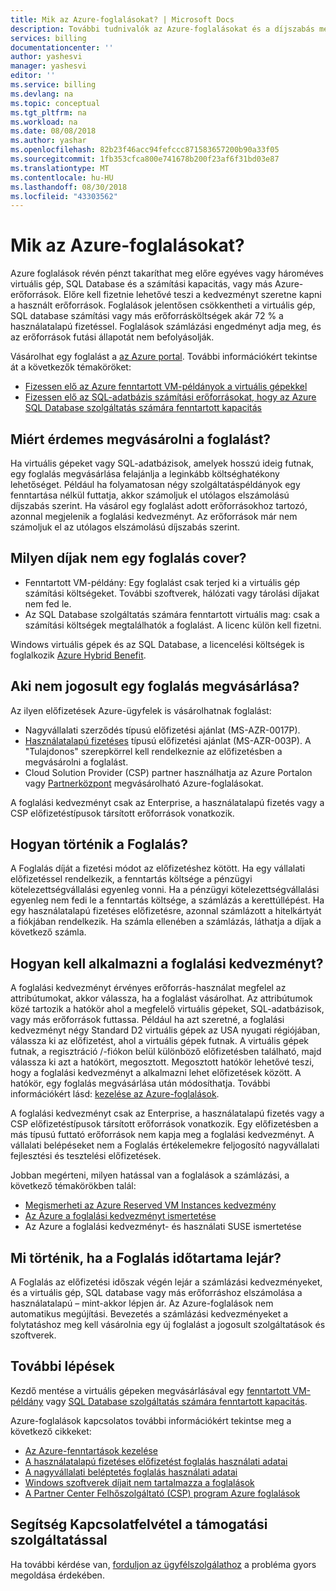 ```yaml
---
title: Mik az Azure-foglalásokat? | Microsoft Docs
description: További tudnivalók az Azure-foglalásokat és a díjszabás menteni a virtuális gépeket, SQL Database-adatbázisok és egyéb erőforrás-használati díjak a.
services: billing
documentationcenter: ''
author: yashesvi
manager: yashesvi
editor: ''
ms.service: billing
ms.devlang: na
ms.topic: conceptual
ms.tgt_pltfrm: na
ms.workload: na
ms.date: 08/08/2018
ms.author: yashar
ms.openlocfilehash: 82b23f46acc94fefccc871583657200b90a33f05
ms.sourcegitcommit: 1fb353cfca800e741678b200f23af6f31bd03e87
ms.translationtype: MT
ms.contentlocale: hu-HU
ms.lasthandoff: 08/30/2018
ms.locfileid: "43303562"
---
```

# <a name="what-are-azure-reservations"></a>Mik az Azure-foglalásokat?

Azure foglalások révén pénzt takaríthat meg előre egyéves vagy hároméves virtuális gép, SQL Database és a számítási kapacitás, vagy más Azure-erőforrások. Előre kell fizetnie lehetővé teszi a kedvezményt szeretne kapni a használt erőforrások. Foglalások jelentősen csökkentheti a virtuális gép, SQL database számítási vagy más erőforrásköltségek akár 72 % a használatalapú fizetéssel. Foglalások számlázási engedményt adja meg, és az erőforrások futási állapotát nem befolyásolják.

Vásárolhat egy foglalást a [az Azure portal](https://aka.ms/reservations). További információkért tekintse át a következők témaköröket:

- [Fizessen elő az Azure fenntartott VM-példányok a virtuális gépekkel](../virtual-machines/windows/prepay-reserved-vm-instances.md)
- [Fizessen elő az SQL-adatbázis számítási erőforrásokat, hogy az Azure SQL Database szolgáltatás számára fenntartott kapacitás](../sql-database/sql-database-reserved-capacity.md)

## <a name="why-should-i-buy-a-reservation"></a>Miért érdemes megvásárolni a foglalást?

Ha virtuális gépeket vagy SQL-adatbázisok, amelyek hosszú ideig futnak, egy foglalás megvásárlása felajánlja a leginkább költséghatékony lehetőséget. Például ha folyamatosan négy szolgáltatáspéldányok egy fenntartása nélkül futtatja, akkor számoljuk el utólagos elszámolású díjszabás szerint. Ha vásárol egy foglalást adott erőforrásokhoz tartozó, azonnal megjelenik a foglalási kedvezményt. Az erőforrások már nem számoljuk el az utólagos elszámolású díjszabás szerint.

## <a name="what-charges-does-a-reservation-cover"></a>Milyen díjak nem egy foglalás cover?

- Fenntartott VM-példány: Egy foglalást csak terjed ki a virtuális gép számítási költségeket. További szoftverek, hálózati vagy tárolási díjakat nem fed le.
- Az SQL Database szolgáltatás számára fenntartott virtuális mag: csak a számítási költségek megtalálhatók a foglalást. A licenc külön kell fizetni.

Windows virtuális gépek és az SQL Database, a licencelési költségek is foglalkozik [Azure Hybrid Benefit](https://azure.microsoft.com/pricing/hybrid-benefit/).

## <a name="whos-eligible-to-purchase-a-reservation"></a>Aki nem jogosult egy foglalás megvásárlása?

Az ilyen előfizetések Azure-ügyfelek is vásárolhatnak foglalást:

- Nagyvállalati szerződés típusú előfizetési ajánlat (MS-AZR-0017P).
- [Használatalapú fizetéses](https://azure.microsoft.com/offers/ms-azr-0003p/) típusú előfizetési ajánlat (MS-AZR-003P). A "Tulajdonos" szerepkörrel kell rendelkeznie az előfizetésben a megvásárolni a foglalást.
- Cloud Solution Provider (CSP) partner használhatja az Azure Portalon vagy [Partnerközpont](https://docs.microsoft.com/partner-center/azure-reservations) megvásárolható Azure-foglalásokat.

A foglalási kedvezményt csak az Enterprise, a használatalapú fizetés vagy a CSP előfizetéstípusok társított erőforrások vonatkozik.

## <a name="how-is-a-reservation-billed"></a>Hogyan történik a Foglalás?

A Foglalás díját a fizetési módot az előfizetéshez kötött. Ha egy vállalati előfizetéssel rendelkezik, a fenntartás költsége a pénzügyi kötelezettségvállalási egyenleg vonni. Ha a pénzügyi kötelezettségvállalási egyenleg nem fedi le a fenntartás költsége, a számlázás a kerettúllépést. Ha egy használatalapú fizetéses előfizetésre, azonnal számlázott a hitelkártyát a fiókjában rendelkezik. Ha számla ellenében a számlázás, láthatja a díjak a következő számla.

## <a name="how-is-the-reservation-discount-applied"></a>Hogyan kell alkalmazni a foglalási kedvezményt?

A foglalási kedvezményt érvényes erőforrás-használat megfelel az attribútumokat, akkor válassza, ha a foglalást vásárolhat. Az attribútumok közé tartozik a hatókör ahol a megfelelő virtuális gépeket, SQL-adatbázisok, vagy más erőforrások futtassa. Például ha azt szeretné, a foglalási kedvezményt négy Standard D2 virtuális gépek az USA nyugati régiójában, válassza ki az előfizetést, ahol a virtuális gépek futnak. A virtuális gépek futnak, a regisztráció /-fiókon belül különböző előfizetésben található, majd válassza ki azt a hatókört, megosztott. Megosztott hatókör lehetővé teszi, hogy a foglalási kedvezményt a alkalmazni lehet előfizetések között. A hatókör, egy foglalás megvásárlása után módosíthatja. További információkért lásd: [kezelése az Azure-foglalások](billing-manage-reserved-vm-instance.md).

A foglalási kedvezményt csak az Enterprise, a használatalapú fizetés vagy a CSP előfizetéstípusok társított erőforrások vonatkozik. Egy előfizetésben a más típusú futtató erőforrások nem kapja meg a foglalási kedvezményt. A vállalati belépéseket nem a Foglalás értékelemekre feljogosító nagyvállalati fejlesztési és tesztelési előfizetések.

Jobban megérteni, milyen hatással van a foglalások a számlázási, a következő témakörökben talál:

-  [Megismerheti az Azure Reserved VM Instances kedvezmény](billing-understand-vm-reservation-charges.md)
- [Az Azure a foglalási kedvezményt ismertetése](billing-understand-vm-reservation-charges.md)
- Az Azure a foglalási kedvezményt- és használati SUSE ismertetése

## <a name="what-happens-when-the-reservation-term-expires"></a>Mi történik, ha a Foglalás időtartama lejár?

A Foglalás az előfizetési időszak végén lejár a számlázási kedvezményeket, és a virtuális gép, SQL database vagy más erőforráshoz elszámolása a használatalapú – mint-akkor lépjen ár. Az Azure-foglalások nem automatikus megújítási. Bevezetés a számlázási kedvezményeket a folytatáshoz meg kell vásárolnia egy új foglalást a jogosult szolgáltatások és szoftverek.

## <a name="next-steps"></a>További lépések

Kezdő mentése a virtuális gépeken megvásárlásával egy [fenntartott VM-példány](../virtual-machines/windows/prepay-reserved-vm-instances.md) vagy [SQL Database szolgáltatás számára fenntartott kapacitás](../sql-database/sql-database-reserved-capacity.md).

Azure-foglalások kapcsolatos további információkért tekintse meg a következő cikkeket:

- [Az Azure-fenntartások kezelése](billing-manage-reserved-vm-instance.md)
- [A használatalapú fizetéses előfizetést foglalás használati adatai](billing-understand-reserved-instance-usage.md)
- [A nagyvállalati beléptetés foglalás használati adatai](billing-understand-reserved-instance-usage-ea.md)
- [Windows szoftverek díjait nem tartalmazza a foglalások](billing-reserved-instance-windows-software-costs.md)
- [A Partner Center Felhőszolgáltató (CSP) program Azure foglalások](https://docs.microsoft.com/partner-center/azure-reservations)

## <a name="need-help-contact-support"></a>Segítség Kapcsolatfelvétel a támogatási szolgáltatással

Ha további kérdése van, [forduljon az ügyfélszolgálathoz](https://portal.azure.com/?#blade/Microsoft_Azure_Support/HelpAndSupportBlade) a probléma gyors megoldása érdekében.
